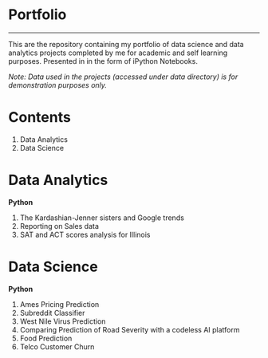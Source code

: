 # Portfolio
---

This are the repository containing my portfolio of data science and data analytics projects completed by me for academic and self learning purposes.
Presented in in the form of iPython Notebooks.

*Note: Data used in the projects (accessed under data directory) is for demonstration purposes only.*

# Contents

1. Data Analytics
2. Data Science 

# Data Analytics
**Python**
1. The Kardashian-Jenner sisters and Google trends
2. Reporting on Sales data
3. SAT and ACT scores analysis for Illinois  
# Data Science

**Python**

1. Ames Pricing Prediction 
2. Subreddit Classifier
3. West Nile Virus Prediction
4. Comparing Prediction of Road Severity with a codeless AI platform
5. Food Prediction
6. Telco Customer Churn
 
